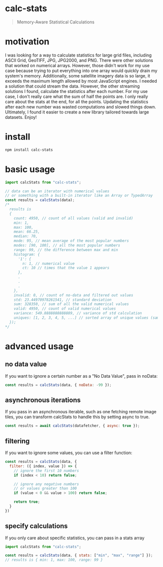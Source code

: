 # calc-stats
> Memory-Aware Statistical Calculations

# motivation
I was looking for a way to calculate statistics for large grid files, including ASCII Grid, GeoTIFF, JPG, JPG2000, and PNG.
There were other solutions that worked on numerical arrays.
However, those didn't work for my use case because trying to put everything into one array would quickly drain my system's memory.
Additionally, some satellite imagery data is so large, it exceeds the maximum length allowed by most JavaScript engines.
I needed a solution that could stream the data.
However, the other streaming solutions I found, calculate the statistics after each number.
For my use case, I don't really care what the sum of half the points are.
I only really care about the stats at the end, for all the points.
Updating the statistics after each new number was wasted computations and slowed things down.  Ultimately, I found it easier to create a new library tailored towards large datasets.
Enjoy!

# install
```bash
npm install calc-stats
```

# basic usage
```javascript
import calcStats from "calc-stats";

// data can be an iterator with numerical values
// or something with a built-in iterator like an Array or TypedArray
const results = calcStats(data);
/*
  results is
  {
    count: 4950, // count of all values (valid and invalid)
    min: 1,
    max: 100,
    mean: 66.25,
    median: 70,
    mode: 95, // mean average of the most popular numbers
    modes: [90, 100], // all the most popular numbers
    range: 99, // the difference between max and min
    histogram: {
      '1': {
        n: 1, // numerical value
        ct: 10 // times that the value 1 appears
      },
      .
      .
      .
    },
    invalid: 0, // count of no-data and filtered out values
    std: 23.44970978261541, // standard deviation
    sum: 328350, // sum of all the valid numerical values
    valid: 4950, // count of valid numerical values
    variance: 549.8888888888889, // variance of std calculation
    uniques: [1, 2, 3, 4, 5, ...] // sorted array of unique values (same as histogram keys)
  });
*/
```

# advanced usage
## no data value
If you want to ignore a certain number as a "No Data Value", pass in noData:
```js
const results = calcStats(data, { noData: -99 });
```

## asynchronous iterations
If you pass in an asynchronous iterable, such as one fetching remote image tiles,
you can transform calcStats to handle this by setting async to true.
```js
const results = await calcStats(datafetcher, { async: true });
``` 

## filtering
If you want to ignore some values, you can use a filter function:
```js
const results = calcStats(data, {
  filter: ({ index, value }) => {
    // ignore the first 10 numbers
    if (index < 10) return false;

    // ignore any negative numbers
    // or values greater than 100
    if (value < 0 && value > 100) return false;

    return true;
  }
})
```

## specify calculations
If you only care about specific statistics, you can pass in a stats array
```js
import calcStats from "calc-stats";

const results = calcStats(data, { stats: ["min", "max", "range"] });
// results is { min: 1, max: 100, range: 99 }
```

